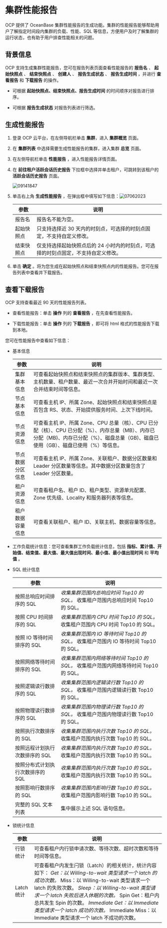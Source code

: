 集群性能报告
===========================

OCP 提供了 OceanBase 集群性能报告的生成功能。集群的性能报告能够帮助用户了解指定时间段内集群的负载、性能、SQL 等信息，方便用户及时了解集群的运行状态，也有助于用户排查性能相关的问题。

背景信息
-------------------------

OCP 支持生成集群性能报告，您可在报告列表页面查看性能报告的 **报告名** 、 **起始快照点** 、 **结束快照点** 、 **创建人** 、 **报告生成状态** 、 **报告生成时间** ，并进行 **查看报告** 和 **下载报告** 的操作。

* 可根据 **起始快照点、结束快照点、报告生成时间** 的时间顺序对报告进行排序。

* 可根据 **报告生成状态** 对报告列表进行筛选。

生成性能报告
---------------------------

1. 登录 OCP 云平台，在左侧导航栏单击 **集群**，进入 **集群概览** 页面。

2. 在 **集群列表** 中选择需要生成性能报告的集群，进入集群 **总览** 页面。

3. 在左侧导航栏单击 **性能报告** ，进入性能报告详情页面。

4. 在 **前往租户活跃会话历史报告** 下拉框中选择并单击租户，可跳转到该租户的 **活跃会话历史报告** 页面。

   ![09141847](https://help-static-aliyun-doc.aliyuncs.com/assets/img/zh-CN/4879591361/p326763.png)

5. 单击右上角 **生成性能报告** ，在弹出框中填写如下信息：![07062023](https://help-static-aliyun-doc.aliyuncs.com/assets/img/zh-CN/9345265261/p292019.png)

   |  参数   |                     说明                      |
   |-------|---------------------------------------------|
   | 报告名   | 报告名不能为空。                                    |
   | 起始快照点 | 只支持选择近 30 天内的时刻点，可选择的时刻点固定，不支持自定义修改。        |
   | 结束快照点 | 仅支持选择起始快照点后的 24 小时内的时刻点，可选择的时刻点固定，不支持自定义修改。 |

6. 单击 **确定** 。将为您生成在起始快照点和结束快照点内的性能报告。您可在报告列表中查看并下载报告。

查看下载报告
---------------------------

OCP 支持查看最近 90 天的性能报告列表。

* 查看性能报告：单击 **操作** 列的 **查看报告** ，在先查看性能报告。

* 下载性能报告：单击 **操作** 列的 **下载报告** ，即可将 html 格式的性能报告下载到本地。

您可在性能报告中查看如下信息：

* 基本信息

  |    参数    |                                                      说明                                                      |
  |----------|--------------------------------------------------------------------------------------------------------------|
  | 集群基本信息   | 可查看起始快照点和结束快照点的集群版本、集群类型、主机数量、租户数量、最近一次合并开始时间和最近一次合并结束时间等信息。                                                 |
  | 节点基本信息   | 可查看主机 IP、所属 Zone、起始快照点和结束快照点是否包含 RS、状态、开始提供服务时间、上次下线时间。                                                      |
  | 节点资源信息   | 可查看主机 IP、所属 Zone、CPU 总量（核）、CPU 已分配（核）、CPU 已分配（%）、内存总量（MB）、内存已分配（MB)、内存已分配（%）、磁盘总量（GB)、磁盘已使用（GB）、磁盘已使用（%）等信息。 |
  | 节点数据分区信息 | 可查看主机 IP、所属 Zone、关联租户、数据分区数量和 Leader 分区数量等信息。其中数据分区数量包含了 Leader 分区数量。                                        |
  | 租户资源信息   | 可查看租户名、租户 ID、租户类型、资源单元配置、Zone 优先级、Locality 和服务器列表等信息。                                                        |
  | 租户数据容量信息 | 可查看关联租户、租户 ID、关联主机、数据容量等信息。                                                                                  |

* 工作负载统计信息：您可查看集群工作负载统计信息，包括 **指标、累计值、开始值、结束值、最大值、最大值出现时间、最小值、最小值出现时间** 和 **平均值** 。

* SQL 统计信息

  | 参数                             | 说明                                                         |
  | -------------------------------- | ------------------------------------------------------------ |
  | 按照总响应时间排序的 SQL         | *收集集群范围内总响应时间 Top10 的 SQL。* 收集租户范围内总响应时间 Top10 的 SQL。 |
  | 按照 CPU 时间排序的 SQL          | *收集集群范围内 CPU 时间 Top10 的 SQL。* 收集租户范围内 CPU 时间 Top10 的 SQL。 |
  | 按照 IO 等待时间排序的 SQL       | *收集集群范围内 IO 等待时间 Top10 的 SQL。* 收集租户范围内 IO 等待时间 Top10 的 SQL。 |
  | 按照网络等待时间排序的 SQL       | *收集集群范围内网络等待时间 Top10 的 SQL。* 收集租户范围内网络等待时间 Top10 的 SQL。 |
  | 按照逻辑读行数排序的 SQL         | *收集集群范围内逻辑读行数 Top10 的 SQL。* 收集租户范围内逻辑读行数 Top10 的 SQL。 |
  | 按照物理读行数排序的 SQL         | *收集集群范围内物理读行数 Top10 的 SQL。* 收集租户范围内物理读行数 Top10 的 SQL。 |
  | 按照执行次数排序的 SQL           | *收集集群范围内执行次数 Top10 的 SQL。* 收集租户范围内执行次数 Top10 的 SQL。 |
  | 按照远程计划执行次数排序的 SQL   | *收集集群范围内执行次数 Top10 的 SQL。* 收集租户范围内执行次数 Top10 的 SQL。 |
  | 按照分布式计划执行次数排序的 SQL | *收集集群范围内执行次数 Top10 的 SQL。* 收集租户范围内执行次数 Top10 的 SQL。 |
  | 按照影响行数排序的 SQL           | *收集集群范围内影响行数 Top10 的 SQL。* 收集租户范围内影响行数 Top10 的 SQL。 |
  | 完整的 SQL 文本列表              | 集中展示上述 SQL 语句信息。                                  |

* 锁统计信息

  |    参数    |                                                                                                                                                                                                                                                                               说明                                                                                                                                                                                                                                                                               |
  |----------|----------------------------------------------------------------------------------------------------------------------------------------------------------------------------------------------------------------------------------------------------------------------------------------------------------------------------------------------------------------------------------------------------------------------------------------------------------------------------------------------------------------------------------------------------------------|
  | 行锁统计     | 可查看租户内行锁申请次数、等待次数、超时次数和等待时间等信息。                                                                                                                                                                                                                                                                                                                                                                                                                                                                                                                                |
  | Latch 统计 | 可查看租户内发生闩锁（Latch）的相关统计，统计内容如下：  *Get：以 Willing-to-wait 类型请求一个 latch 的成功次数。* Miss：以 Willing-to-wait 类型请求一个 latch 的失败次数。   *Sleep：以 Willing-to-wait 类型请求一个 latch 失败后进入休眠的次数。* Spin Get：租户内总共发生 Spin 的次数。   *Immediate Get：以 Immediate 类型请求一个 latch 成功的次数。* Immediate Miss：以 Immediate 类型请求一个 latch 不成功的次数。    |
